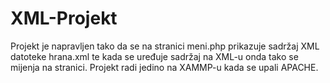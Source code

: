 # XML-Projekt

Projekt je napravljen tako da se na stranici meni.php prikazuje sadržaj XML datoteke hrana.xml te kada se uređuje sadržaj na XML-u onda tako se mijenja 
na stranici. Projekt radi jedino na XAMMP-u kada se upali APACHE.
